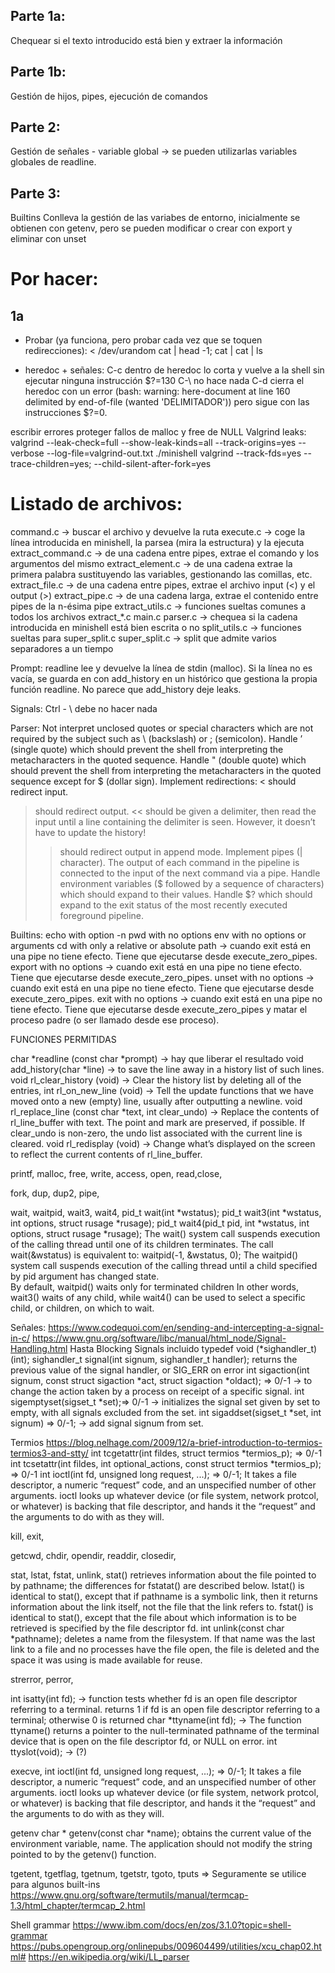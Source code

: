 ## Parte 1a:
Chequear si el texto introducido está bien y extraer la información

## Parte 1b:
Gestión de hijos, pipes, ejecución de comandos

## Parte 2:
Gestión de señales - variable global
-> se pueden utilizarlas variables globales de readline.


## Parte 3:
Builtins
Conlleva la gestión de las variabes de entorno, inicialmente se obtienen con getenv, pero se pueden modificar o crear con export y eliminar con unset


# Por hacer:
## 1a
- Probar (ya funciona, pero probar cada vez que se toquen redirecciones): < /dev/urandom cat | head -1; cat | cat | ls

- heredoc + señales:
C-c dentro de heredoc lo corta y vuelve a la shell sin ejecutar ninguna instrucción $?=130
C-\ no hace nada
C-d cierra el heredoc con un error (bash: warning: here-document at line 160 delimited by end-of-file (wanted 'DELIMITADOR')) pero sigue con las instrucciones $?=0.

escribir errores
proteger fallos de malloc y free de NULL
Valgrind leaks:
valgrind --leak-check=full --show-leak-kinds=all --track-origins=yes --verbose --log-file=valgrind-out.txt ./minishell
valgrind --track-fds=yes --trace-children=yes; --child-silent-after-fork=yes

# Listado de archivos:
command.c -> buscar el archivo y devuelve la ruta
execute.c -> coge la línea introducida en minishell, la parsea (mira la estructura) y la ejecuta
extract_command.c -> de una cadena entre pipes, extrae el comando y los argumentos del mismo
extract_element.c -> de una cadena extrae la primera palabra sustituyendo las variables, gestionando las comillas, etc.
extract_file.c -> de una cadena entre pipes, extrae el archivo input (<) y el output (>)
extract_pipe.c -> de una cadena larga, extrae el contenido entre pipes de la n-ésima pipe
extract_utils.c -> funciones sueltas comunes a todos los archivos extract_*.c
main.c
parser.c -> chequea si la cadena introducida en minishell está bien escrita o no
split_utils.c -> funciones sueltas para super_split.c
super_split.c -> split que admite varios separadores a un tiempo


Prompt:
readline lee y devuelve la línea de stdin (malloc).
Si la línea no es vacía, se guarda en con add_history en un histórico que gestiona la propia función readline.
No parece que add_history deje leaks.

Signals:
Ctrl - \ debe no hacer nada



Parser:
Not interpret unclosed quotes or special characters which are not required by the subject such as \ (backslash) or ; (semicolon).
Handle ’ (single quote) which should prevent the shell from interpreting the metacharacters in the quoted sequence.
Handle " (double quote) which should prevent the shell from interpreting the metacharacters in the quoted sequence except for $ (dollar sign).
Implement redirections:
< should redirect input.
> should redirect output.
<< should be given a delimiter, then read the input until a line containing the delimiter is seen. However, it doesn’t have to update the history!
>> should redirect output in append mode.
Implement pipes (| character). The output of each command in the pipeline is connected to the input of the next command via a pipe.
Handle environment variables ($ followed by a sequence of characters) which should expand to their values.
Handle $? which should expand to the exit status of the most recently executed foreground pipeline.





Builtins:
echo with option -n
pwd with no options
env with no options or arguments
cd with only a relative or absolute path -> cuando exit está en una pipe no tiene efecto. Tiene que ejecutarse desde execute_zero_pipes.
export with no options -> cuando exit está en una pipe no tiene efecto. Tiene que ejecutarse desde execute_zero_pipes.
unset with no options -> cuando exit está en una pipe no tiene efecto. Tiene que ejecutarse desde execute_zero_pipes.
exit with no options -> cuando exit está en una pipe no tiene efecto. Tiene que ejecutarse desde execute_zero_pipes y matar el proceso padre (o ser llamado desde ese proceso).


FUNCIONES PERMITIDAS

char *readline (const char *prompt) -> hay que liberar el resultado
void add_history(char *line) -> to save the line away in a history list of such lines.
void rl_clear_history (void) -> Clear the history list by deleting all of the entries,
int rl_on_new_line (void) -> Tell the update functions that we have moved onto a new (empty) line, usually after outputting a newline. 
void rl_replace_line (const char *text, int clear_undo) -> Replace the contents of rl_line_buffer with text. The point and mark are preserved, if possible. If clear_undo is non-zero, the undo list associated with the current line is cleared. 
void rl_redisplay (void) -> Change what’s displayed on the screen to reflect the current contents of rl_line_buffer. 

printf, 
malloc, free, 
write, access, open, read,close, 

fork, dup, dup2, pipe, 

wait, waitpid, wait3, wait4, 
pid_t wait(int *wstatus);
pid_t wait3(int *wstatus, int options, struct rusage *rusage);
pid_t wait4(pid_t pid, int *wstatus, int options, struct rusage *rusage);
The wait() system call suspends execution of the calling thread until one of its children terminates. 
The  call wait(&wstatus) is equivalent to: waitpid(-1, &wstatus, 0); 
The  waitpid()  system  call suspends execution of the calling thread until a child specified by pid argument has changed state.  
By default, waitpid() waits only for terminated children
In other words, wait3() waits of any child, while wait4() can be used to select a specific child, or children, on which to wait.



Señales:
https://www.codequoi.com/en/sending-and-intercepting-a-signal-in-c/
https://www.gnu.org/software/libc/manual/html_node/Signal-Handling.html Hasta Blocking Signals incluido
typedef void (*sighandler_t)(int);
sighandler_t signal(int signum, sighandler_t handler); returns  the  previous value of the signal handler, or SIG_ERR on error
int sigaction(int signum, const struct sigaction *act, struct sigaction *oldact); => 0/-1  -> to change the action taken by a process on receipt of a specific signal. 
int sigemptyset(sigset_t *set);=> 0/-1 -> initializes the signal set given by set to empty, with all signals excluded from the set.
int sigaddset(sigset_t *set, int signum) => 0/-1; -> add signal signum from set.

Termios
https://blog.nelhage.com/2009/12/a-brief-introduction-to-termios-termios3-and-stty/
int tcgetattr(int fildes, struct termios *termios_p); => 0/-1
int tcsetattr(int fildes, int optional_actions, const struct termios *termios_p); => 0/-1
int ioctl(int fd, unsigned long request, ...); => 0/-1; It takes a file descriptor, a numeric “request” code, and an unspecified number of other arguments. ioctl looks up whatever device (or file system, network protcol, or whatever) is backing that file descriptor, and hands it the “request” and the arguments to do with as they will.


kill, exit,

getcwd, chdir, opendir, readdir, closedir,

stat, lstat, fstat, unlink, 
stat()  retrieves information about the file pointed to by pathname; the differences for fstatat() are described below.
lstat() is identical to stat(), except that if pathname is a symbolic link, then it returns information about the link itself, not the file that the link refers to.
fstat()  is  identical to stat(), except that the file about which information is to be retrieved is specified by the file descriptor fd.
int unlink(const char *pathname); deletes a name from the filesystem.  If that name was the last link to a file and no processes have the file open, the file is deleted and the space it was using is made available for reuse.


strerror, perror, 

int isatty(int fd); -> function tests whether fd is an open file descriptor referring to a terminal. returns 1 if fd is an open file descriptor referring to a terminal; otherwise 0 is returned
char *ttyname(int fd); -> The function ttyname() returns a pointer to the null-terminated pathname of the terminal device that is open on the file descriptor fd, or NULL on error.
int ttyslot(void); -> (?)


execve,
int ioctl(int fd, unsigned long request, ...); => 0/-1; 
It takes a file descriptor, a numeric “request” code, and an unspecified number of other arguments. ioctl looks up whatever device (or file system, network protcol, or whatever) is backing that file descriptor, and hands it the “request” and the arguments to do with as they will.


getenv
char *     getenv(const char *name); obtains the current value of the environment variable, name.  The application should not modify the string pointed to by the getenv() function.


tgetent, tgetflag, tgetnum, tgetstr, tgoto, tputs => Seguramente se utilice para algunos built-ins
https://www.gnu.org/software/termutils/manual/termcap-1.3/html_chapter/termcap_2.html


Shell grammar
https://www.ibm.com/docs/en/zos/3.1.0?topic=shell-grammar
https://pubs.opengroup.org/onlinepubs/009604499/utilities/xcu_chap02.html#
https://en.wikipedia.org/wiki/LL_parser
